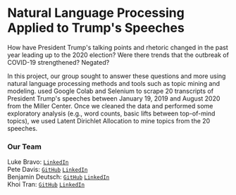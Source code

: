 # Natural Language Processing Applied to Trump's Speeches

How have President Trump's talking points and rhetoric changed in the past year leading up to the 2020 election? Were there trends that the outbreak of COVID-19 strengthened? Negated? 

In this project, our group sought to answer these questions and more using natural language processing methods and tools such as topic mining and modeling. used Google Colab and Selenium to scrape 20 transcripts of President Trump's speeches between January 19, 2019 and August 2020 from the Miller Center. Once we cleaned the data and performed some exploratory analysis (e.g., word counts, basic lifts between top-of-mind topics), we used Latent Dirichlet Allocation to mine topics from the 20 speeches.

### Our Team
Luke Bravo: [`LinkedIn`](https://www.linkedin.com/in/luke-bravo/)  
Pete Davis: [`GitHub`](https://github.com/petedavis22) [`LinkedIn`](https://www.linkedin.com/in/petermdavis/)  
Benjamin Deutsch: [`GitHub`](https://github.com/benpd) [`LinkedIn`](https://www.linkedin.com/in/bpdeutsch/)  
Khoi Tran: [`GitHub`](https://github.com/knt36) [`LinkedIn`](https://www.linkedin.com/in/khoitran94/)
